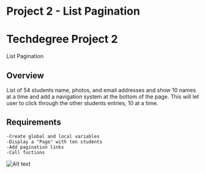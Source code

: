 # Project 2 - List Pagination 

# Techdegree Project 2
List Pagination 

## Overview
List of 54 students name, photos, and email addresses and show 10 names at a time and add a navigation system at the bottom of the page. This will let user to click through the other students entries, 10 at a time. 

## Requirements
```
-Create global and local variables 
-Display a "Page" with ten students 
-Add pagination links
-Call fuctions 

```

![Alt text](Image/image1.png "Pagination")

